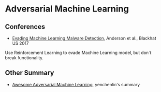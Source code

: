 # Adversarial Machine Learning

## Conferences
* [Evading Machine Learning Malware Detection](https://www.blackhat.com/docs/us-17/thursday/us-17-Anderson-Bot-Vs-Bot-Evading-Machine-Learning-Malware-Detection-wp.pdf), Anderson et al., Blackhat US 2017

Use Reinforcement Learning to evade Machine Learning model, but don't break functionality.

## Other Summary
* [Awesome Adversarial Machine Learning](https://github.com/yenchenlin/awesome-adversarial-machine-learning),  yenchenlin's summary

